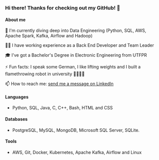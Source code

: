 ### Hi there! Thanks for checking out my GitHub! 👋

<!--
**ericmidt/ericmidt** is a ✨ _special_ ✨ repository because its `README.md` (this file) appears on your GitHub profile.

Here are some ideas to get you started:

- 🔭 I’m currently working on ...
- 🌱 I’m currently learning ...
- 👯 I’m looking to collaborate on ...
- 🤔 I’m looking for help with ...
- 💬 Ask me about ...
- 📫 How to reach me: ...
- 😄 Pronouns: ...
- ⚡ Fun fact: ...
-->
#### About me
🔭 I'm currently diving deep into Data Engineering (Python, SQL, AWS, Apache Spark, Kafka, Airflow and Hadoop)

🧑‍💼 I have working experience as a Back End Developer and Team Leader

🎓 I've got a Bachelor's Degree in Electronic Engineering from UTFPR

⚡ Fun facts: I speak some German, I like lifting weights and I built a flamethrowing robot in university 🤖🔥🔥🔥

📫 How to reach me: [send me a message on LinkedIn](https://www.linkedin.com/in/ericmidt/)

#### Languages
- Python, SQL, Java, C, C++, Bash, HTML and CSS

#### Databases
- PostgreSQL, MySQL, MongoDB, Microsoft SQL Server, SQLite.

#### Tools
- AWS, Git, Docker, Kubernetes, Apache Kafka, Airflow and Linux


<!--[![My Skills](https://skillicons.dev/icons?i=py,java,bash,c,cpp,html,css)](https://skillicons.dev)
[![My Skills](https://skillicons.dev/icons?i=aws,docker,kubernetes,flask,git,github,kafka,linux,mongodb,postgres,spring)](https://skillicons.dev)
-->
